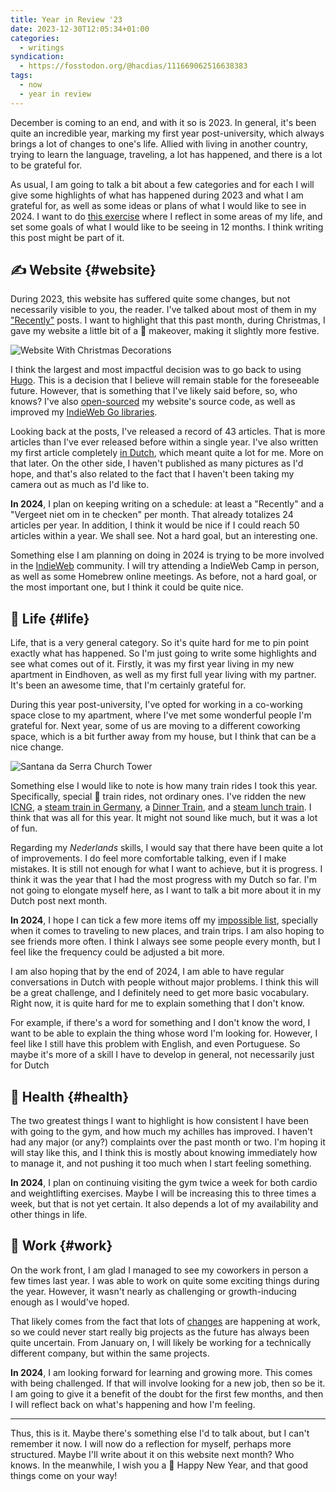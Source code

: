 ```yaml
---
title: Year in Review '23
date: 2023-12-30T12:05:34+01:00
categories:
  - writings
syndication:
  - https://fosstodon.org/@hacdias/111669062516638383
tags:
  - now
  - year in review
---
```


December is coming to an end, and with it so is 2023. In general, it's been quite an incredible year, marking my first year post-university, which always brings a lot of changes to one's life. Allied with living in another country, trying to learn the language, traveling, a lot has happened, and there is a lot to be grateful for.

<!--more-->

As usual, I am going to talk a bit about a few categories and for each I will give some highlights of what has happened during 2023 and what I am grateful for, as well as some ideas or plans of what I would like to see in 2024. I want to do [this exercise](https://www.youtube.com/watch?v=c_DOG_mXz5w) where I reflect in some areas of my life, and set some goals of what I would like to be seeing in 12 months. I think writing this post might be part of it.

## ✍️ Website {#website}

During 2023, this website has suffered quite some changes, but not necessarily visible to you, the reader. I've talked about most of them in my ["Recently"](/now/) posts. I want to highlight that this past month, during Christmas, I gave my website a little bit of a 💄 makeover, making it slightly more festive.

![Website With Christmas Decorations](cdn:/2023-12-christmas-website?class=fw)

I think the largest and most impactful decision was to go back to using [Hugo](/2023/06/13/farewell-eagle-kinda-hello-hugo/). This is a decision that I believe will remain stable for the foreseeable future. However, that is something that I've likely said before, so, who knows? I've also [open-sourced](/2023/11/18/open-sourcering-my-website/) my website's source code, as well as improved my [IndieWeb Go libraries](/2023/11/10/updates-on-indieweb-go-libraries/).

Looking back at the posts, I've released a record of 43 articles. That is more articles than I've ever released before within a single year. I've also written my first article completely [in Dutch](/2023/12/07/vergeet-niet-om-in-te-checken-het-begin/), which meant quite a lot for me. More on that later. On the other side, I haven't published as many pictures as I'd hope, and that's also related to the fact that I haven't been taking my camera out as much as I'd like to.

**In 2024**, I plan on keeping writing on a schedule: at least a "Recently" and a "Vergeet niet om in te checken" per month. That already totalizes 24 articles per year. In addition, I think it would be nice if I could reach 50 articles within a year. We shall see. Not a hard goal, but an interesting one.

Something else I am planning on doing in 2024 is trying to be more involved in the [IndieWeb](https://events.indieweb.org) community. I will try attending a IndieWeb Camp in person, as well as some Homebrew online meetings. As before, not a hard goal, or the most important one, but I think it could be quite nice.

## 🍄 Life {#life}

Life, that is a very general category. So it's quite hard for me to pin point exactly what has happened. So I'm just going to write some highlights and see what comes out of it. Firstly, it was my first year living in my new apartment in Eindhoven, as well as my first full year living with my partner. It's been an awesome time, that I'm certainly grateful for.

During this year post-university, I've opted for working in a co-working space close to my apartment, where I've met some wonderful people I'm grateful for. Next year, some of us are moving to a different coworking space, which is a bit further away from my house, but I think that can be a nice change.

![](cdn:/2023-12-church-santana?class=right "Santana da Serra Church Tower")

Something else I would like to note is how many train rides I took this year. Specifically, special 🚂 train rides, not ordinary ones. I've ridden the new [ICNG](/2023/06/30/recently/), a [steam train in Germany](/2023/07/31/recently/), a [Dinner Train](/2023/08/31/recently/), and a [steam lunch train](/2023/10/31/recently/). I think that was all for this year. It might not sound like much, but it was a lot of fun.

Regarding my *Nederlands* skills, I would say that there have been quite a lot of improvements. I do feel more comfortable talking, even if I make mistakes. It is still not enough for what I want to achieve, but it is progress. I think it was the year that I had the most progress with my Dutch so far. I'm not going to elongate myself here, as I want to talk a bit more about it in my Dutch post next month.

**In 2024**, I hope I can tick a few more items off my [impossible list](/impossible-list/), specially when it comes to traveling to new places, and train trips. I am also hoping to see friends more often. I think I always see some people every month, but I feel like the frequency could be adjusted a bit more.

I am also hoping that by the end of 2024, I am able to have regular conversations in Dutch with people without major problems. I think this will be a great challenge, and I definitely need to get more basic vocabulary. Right now, it is quite hard for me to explain something that I don't know.

For example, if there's a word for something and I don't know the word, I want to be able to explain the thing whose word I'm looking for. However, I feel like I still have this problem with English, and even Portuguese. So maybe it's more of a skill I have to develop in general, not necessarily just for Dutch

## 💪 Health {#health}

The two greatest things I want to highlight is how consistent I have been with going to the gym, and how much my achilles has improved. I haven't had any major (or any?) complaints over the past month or two. I'm hoping it will stay like this, and I think this is mostly about knowing immediately how to manage it, and not pushing it too much when I start feeling something.

**In 2024**, I plan on continuing visiting the gym twice a week for both cardio and weightlifting exercises. Maybe I will be increasing this to three times a week, but that is not yet certain. It also depends a lot of my availability and other things in life.

## 💼 Work {#work}

On the work front, I am glad I managed to see my coworkers in person a few times last year. I was able to work on quite some exciting things during the year. However, it wasn't nearly as challenging or growth-inducing enough as I would've hoped.

That likely comes from the fact that lots of [changes](https://protocol.ai/blog/advancing-ipfs-and-libp2p-governance/) are happening at work, so we could never start really big projects as the future has always been quite uncertain. From January on, I will likely be working for a technically different company, but within the same projects.

**In 2024**, I am looking forward for learning and growing more. This comes with being challenged. If that will involve looking for a new job, then so be it. I am going to give it a benefit of the doubt for the first few months, and then I will reflect back on what's happening and how I'm feeling.

<hr>

Thus, this is it. Maybe there's something else I'd to talk about, but I can't remember it now. I will now do a reflection for myself, perhaps more structured. Maybe I'll write about it on this website next month? Who knows. In the meanwhile, I wish you a 🎇 Happy New Year, and that good things come on your way!
